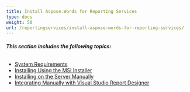 ```yaml
---
title: Install Aspose.Words for Reporting Services
type: docs
weight: 50
url: /reportingservices/install-aspose-words-for-reporting-services/
---
```


###### **This section includes the following topics:** 
- [System Requirements](/words/reportingservices/system-requirements-html/)
- [Installing Using the MSI Installer](/words/reportingservices/installing-using-the-msi-installer-html/)
- [Installing on the Server Manually](/words/reportingservices/installing-on-the-server-manually-html/)
- [Integrating Manually with Visual Studio Report Designer](/words/reportingservices/integrating-manually-with-visual-studio-report-designer-html/)
